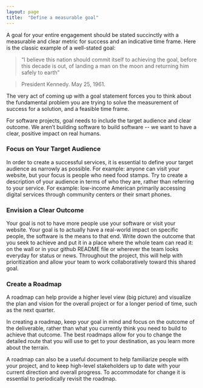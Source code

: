 ```yaml
---
layout: page
title:  "Define a measurable goal"
---
```

A goal for your entire engagement should be stated succinctly with a measurable and clear metric for success and an indicative time frame. Here is the classic example of a well-stated goal:

>“I believe this nation should commit itself to achieving the goal, before this decade is out, of landing a man on the moon and returning him safely to earth”

>President Kennedy. May 25, 1961.

The very act of coming up with a goal statement forces you to think about the fundamental problem you are trying to solve the measurement of success for a solution, and a feasible time frame.  

For software projects, goal needs to include the target audience and clear outcome.  We aren’t building software to build software -- we want to have a clear, positive impact on real humans.

### Focus on Your Target Audience
In order to create a successful services, it is essential to define your target audience as narrowly as possible.  For example:  anyone can visit your website, but your focus is people who need food stamps.  Try to create a description of your audience in terms of who they are, rather than referring to your service. For example: low-income American primarily accessing digital services through community centers or their smart phones.

### Envision a Clear Outcome
Your goal is not to have more people use your software or visit your website.  Your goal is to actually have a real-world impact on specific people, the software is the means to that end.  Write down the outcome that you seek to achieve and put it in a place where the whole team can read it: on the wall or in your github README file or wherever the team looks everyday for status or news. Throughout the project, this will help with prioritization and allow your team to work collaboratively toward this shared goal.

### Create a Roadmap
A roadmap can help provide a higher level view (big picture) and visualize the plan and vision for the overall project or for a longer period of time, such as the next quarter.

In creating a roadmap, keep your goal in mind and focus on the outcome of the deliverable, rather than what you currently think you need to build to achieve that outcome.  The best roadmaps allow for you to change the detailed route that you will use to get to your destination, as you learn more about the terrain.

A roadmap can also be a useful document to help familiarize people with your project, and to keep high-level stakeholders up to date with your current direction and overall progress. To accommodate for change it is essential to periodically revisit the roadmap.
